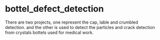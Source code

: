 # bottel_defect_detection

There are two projects, one represent the cap, lable and crumbled detection. and the other is used to detect the particles and crack detection from crystals bottels used for medical work.
